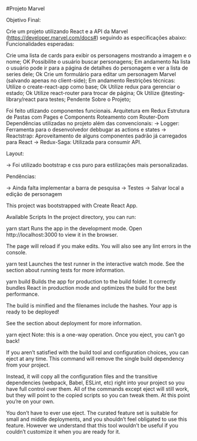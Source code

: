 #Projeto Marvel

Objetivo Final:

Crie um projeto utilizando React e a API da Marvel (https://developer.marvel.com/docs#) seguindo as especificações abaixo: Funcionalidades esperadas:

Crie uma lista de cards para exibir os personagens mostrando a imagem e o nome; OK
Possibilite o usuário buscar personagens; Em andamento
Na lista o usuário pode ir para a página de detalhes do personagem e ver a lista de series dele; Ok
Crie um formulário para editar um personagem Marvel (salvando apenas no client-side); Em andamento Restrições técnicas:
Utilize o create-react-app como base; Ok
Utilize redux para gerenciar o estado; Ok
Utilize react-router para trocar de página; Ok
Utilize @testing-library/react para testes; Pendente
Sobre o Projeto;

Foi feito utlizando componentes funcionais.
Arquitetura em Redux
Estrutura de Pastas com Pages e Components
Roteamento com Router-Dom
Dependências utilizadas no projeto além das convencionais: -> Logger: Ferramenta para o desenvolvedor debbugar as actions e states -> Reactstrap: Aproveitamento de alguns componentes padrão já carregados para React -> Redux-Saga: Utilizada para consumir API.

Layout:

-> Foi utilizado bootstrap e css puro para estilizações mais personalizadas.

Pendências:

-> Ainda falta implementar a barra de pesquisa -> Testes -> Salvar local a edição de personagem

This project was bootstrapped with Create React App.

Available Scripts
In the project directory, you can run:

yarn start
Runs the app in the development mode.
Open http://localhost:3000 to view it in the browser.

The page will reload if you make edits.
You will also see any lint errors in the console.

yarn test
Launches the test runner in the interactive watch mode.
See the section about running tests for more information.

yarn build
Builds the app for production to the build folder.
It correctly bundles React in production mode and optimizes the build for the best performance.

The build is minified and the filenames include the hashes.
Your app is ready to be deployed!

See the section about deployment for more information.

yarn eject
Note: this is a one-way operation. Once you eject, you can’t go back!

If you aren’t satisfied with the build tool and configuration choices, you can eject at any time. This command will remove the single build dependency from your project.

Instead, it will copy all the configuration files and the transitive dependencies (webpack, Babel, ESLint, etc) right into your project so you have full control over them. All of the commands except eject will still work, but they will point to the copied scripts so you can tweak them. At this point you’re on your own.

You don’t have to ever use eject. The curated feature set is suitable for small and middle deployments, and you shouldn’t feel obligated to use this feature. However we understand that this tool wouldn’t be useful if you couldn’t customize it when you are ready for it.
